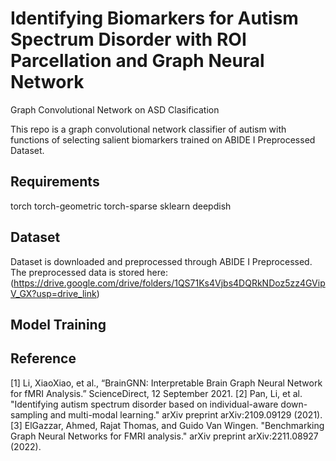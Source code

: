 # Identifying Biomarkers for Autism Spectrum Disorder with ROI Parcellation and Graph Neural Network 
Graph Convolutional Network on ASD Clasification

This repo is a graph convolutional network classifier of autism with functions of selecting salient biomarkers trained on ABIDE I Preprocessed Dataset. 

## Requirements
torch
torch-geometric
torch-sparse
sklearn
deepdish

## Dataset
Dataset is downloaded and preprocessed through ABIDE I Preprocessed. The preprocessed data is stored here: (https://drive.google.com/drive/folders/1QS71Ks4Vjbs4DQRkNDoz5zz4GVipV_GX?usp=drive_link)

## Model Training




## Reference
[1] Li, XiaoXiao, et al., “BrainGNN: Interpretable Brain Graph Neural Network for fMRI Analysis.” ScienceDirect, 12 September 2021.
[2] Pan, Li, et al. "Identifying autism spectrum disorder based on individual-aware down-sampling and multi-modal learning." arXiv preprint arXiv:2109.09129 (2021).
[3] ElGazzar, Ahmed, Rajat Thomas, and Guido Van Wingen. "Benchmarking Graph Neural Networks for FMRI analysis." arXiv preprint arXiv:2211.08927 (2022).
